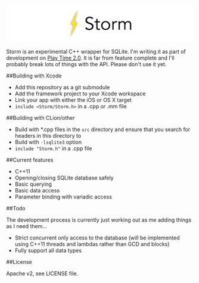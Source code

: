 ![Storm](artwork/storm.png)

Storm is an experimental C++ wrapper for SQLite. I'm writing it as part of development on [Play Time 2.0](http://programmingthomas.com/play-time/). It is far from feature complete and I'll probably break lots of things with the API. Please don't use it yet.

##Building with Xcode

* Add this repository as a git submodule
* Add the framework project to your Xcode workspace
* Link your app with either the iOS or OS X target
* `include <Storm/Storm.h>` in a .cpp or .mm file

##Building with CLion/other

* Build with *.cpp files in the `src` directory and ensure that you search for headers in this directory to
* Build with `-lsqlite3` option
* `include "Storm.h"` in a .cpp file

##Current features

* C++11
* Opening/closing SQLite database safely
* Basic querying
* Basic data access
* Parameter binding with variadic access

##Todo

The development process is currently just working out as me adding things as I need them...

* Strict concurrent only access to the database (will be implemented using C++11 threads and lambdas rather than GCD and blocks)
* Fully support all data types

##License

Apache v2, see LICENSE file.